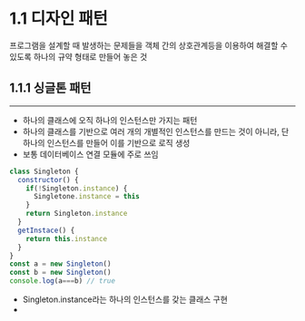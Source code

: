 # 1.1 디자인 패턴
프로그램을 설계할 때 발생하는 문제들을 객체 간의 상호관계등을 이용하여 해결할 수 있도록 하나의 규약 형태로 만들어 놓은 것


## 1.1.1 싱글톤 패턴
***
+ 하나의 클래스에 오직 하나의 인스턴스만 가지는 패턴
+ 하나의 클래스를 기반으로 여러 개의 개별적인 인스턴스를 만드는 것이 아니라, 단 하나의 인스턴스를 만들어 이를 기반으로 로직 생성
+ 보통 데이터베이스 연결 모듈에 주로 쓰임
```javascript
class Singleton {
  constructor() {
    if(!Singleton.instance) {
      Singletone.instance = this
    }
    return Singleton.instance
  }
  getInstace() {
    return this.instance
  }
}
const a = new Singleton()
const b = new Singleton()
console.log(a===b) // true
```
+ Singleton.instance라는 하나의 인스턴스를 갖는 클래스 구현
+ 